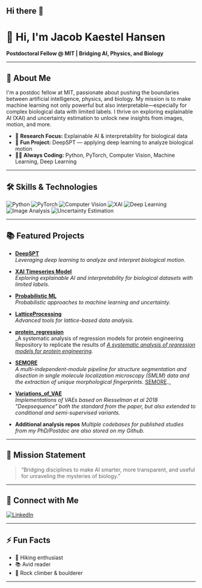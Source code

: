 ## Hi there 👋
# 👋 Hi, I'm Jacob Kaestel Hansen

**Postdoctoral Fellow @ MIT | Bridging AI, Physics, and Biology**

---

## 🚀 About Me

I'm a postdoc fellow at MIT, passionate about pushing the boundaries between artificial intelligence, physics, and biology. My mission is to make machine learning not only powerful but also interpretable—especially for complex biological data with limited labels. I thrive on exploring explainable AI (XAI) and uncertainty estimation to unlock new insights from images, motion, and more.

- 🔬 **Research Focus:** Explainable AI & interpretability for biological data  
- 🧠 **Fun Project:** DeepSPT — applying deep learning to analyze biological motion  
- 🧑‍💻 **Always Coding:** Python, PyTorch, Computer Vision, Machine Learning, Deep Learning

---

## 🛠️ Skills & Technologies

![Python](https://img.shields.io/badge/-Python-3776AB?logo=python&logoColor=white&style=flat) 
![PyTorch](https://img.shields.io/badge/-PyTorch-EE4C2C?logo=pytorch&logoColor=white&style=flat)
![Computer Vision](https://img.shields.io/badge/-Computer%20Vision-0A192F?style=flat)
![XAI](https://img.shields.io/badge/-XAI-6E40C9?style=flat)
![Deep Learning](https://img.shields.io/badge/-Deep%20Learning-00B8A9?style=flat)
![Image Analysis](https://img.shields.io/badge/-Image%20Analysis-009688?style=flat)
![Uncertainty Estimation](https://img.shields.io/badge/-Uncertainty%20Estimation-F9A825?style=flat)

---

## 📚 Featured Projects

- [**DeepSPT**](https://github.com/JKaestelHansen/DeepSPT)  
  _Leveraging deep learning to analyze and interpret biological motion._
  
- [**XAI Timeseries Model**](https://github.com/JKaestelHansen/XAI_Timeseries_model)  
  _Exploring explainable AI and interpretability for biological datasets with limited labels._

- [**Probabilistic ML**](https://github.com/JKaestelHansen/Probabilistic_ML)  
  _Probabilistic approaches to machine learning and uncertainty._

- [**LatticeProcessing**](https://github.com/ahansenlab/LatticeProcessing)  
  _Advanced tools for lattice-based data analysis._

- [**protein_regression**](https://github.com/JKaestelHansen/protein_regression)  
   _A systematic analysis of regression models for protein engineering Repository to replicate the results of _[A systematic analysis of regression models for protein engineering](https://journals.plos.org/ploscompbiol/article?id=10.1371/journal.pcbi.1012061)._

- [**SEMORE**](https://github.com/hatzakislab/SEMORE)  
   _A multi-independent-module pipeline for structure segmentation and disection in single molecule localization microscopy (SMLM) data and the extraction of unique morphological fingerprints._ [SEMORE](https://www.nature.com/articles/s41467-024-46106-0)._

- [**Variations_of_VAE**](https://github.com/JKaestelHansen/Variations_of_VAE)  
  _Implementations of VAEs based on Riesselman et al 2018 "Deepsequence" both the standard from the paper, but also extended to conditional and semi-supervised variants._

- **Additional analysis repos**
  _Multiple codebases for published studies from my PhD/Postdoc are also stored on my Github._
---

## 🌱 Mission Statement

> “Bridging disciplines to make AI smarter, more transparent, and useful for unraveling the mysteries of biology.”

---

## 🔗 Connect with Me

[![LinkedIn](https://img.shields.io/badge/-Jacob%20Kaestel%20Hansen-blue?logo=linkedin&logoColor=white&style=flat)](https://www.linkedin.com/in/jacob-kaestel-hansen)

---

## ⚡ Fun Facts

- 🥾 Hiking enthusiast
- 📚 Avid reader
- 🧗 Rock climber & boulderer

---

<!--
✨ Want to collaborate or chat about XAI, computer vision, or deep learning in biology? Open an issue or reach out!
-->
<!--
**JKaestelHansen/JKaestelHansen** is a ✨ _special_ ✨ repository because its `README.md` (this file) appears on your GitHub profile.

Here are some ideas to get you started:

- 🔭 I’m currently working on ...
- 🌱 I’m currently learning ...
- 👯 I’m looking to collaborate on ...
- 🤔 I’m looking for help with ...
- 💬 Ask me about ...
- 📫 How to reach me: ...
- 😄 Pronouns: ...
- ⚡ Fun fact: ...
-->
